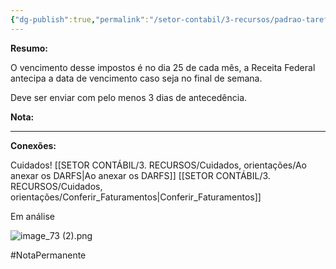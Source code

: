 ```yaml
---
{"dg-publish":true,"permalink":"/setor-contabil/3-recursos/padrao-tarefas/guia-pis-cofins-nao-cumulativo/","dgPassFrontmatter":true,"created":"2025-07-01T11:50:12.273-03:00","updated":"2025-07-17T14:08:02.004-03:00"}
---
```


**Resumo:** 


O vencimento desse impostos é no dia 25 de cada mês, a Receita Federal antecipa  a data de vencimento caso seja no final de semana.

Deve ser enviar com pelo menos 3 dias de antecedência.


**Nota:**


---

**Conexões:**

Cuidados!
[[SETOR CONTÁBIL/3. RECURSOS/Cuidados, orientações/Ao anexar os DARFS\|Ao anexar os DARFS]]
[[SETOR CONTÁBIL/3. RECURSOS/Cuidados, orientações/Conferir_Faturamentos\|Conferir_Faturamentos]]











Em análise

![image_73 (2).png](/img/user/4%20ARQUIVOS/image_73%20(2).png)

#NotaPermanente 